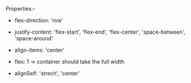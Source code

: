 Properties:-

* flex-direction: 'row'

* justify-content: 'flex-start', 'flex-end', 'flex-center', 'space-between', 'space-around'

* align-items: 'center'


* flex: 1 -> container should take the full width

* alignSelf: 'strech', 'center'
